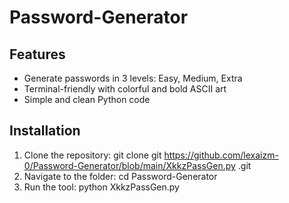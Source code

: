 # Password-Generator

## Features
- Generate passwords in 3 levels: Easy, Medium, Extra
- Terminal-friendly with colorful and bold ASCII art
- Simple and clean Python code

## Installation
1. Clone the repository:
   git clone git https://github.com/lexaizm-0/Password-Generator/blob/main/XkkzPassGen.py .git
2. Navigate to the folder:
   cd Password-Generator
3. Run the tool:
   python XkkzPassGen.py

